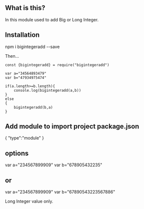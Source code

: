 ## What is this?

In this module used to add Big or Long Integer.

## Installation

npm i bigintegeradd --save

Then...

```
const {bigintegeradd} = require("bigintegeradd")

var a="34564893479"
var b="47934975474"

if(a.length>=b.length){
    console.log(bigintegeradd(a,b))
}
else
{
    bigintegeradd(b,a)
}

 ```

  ## Add module to import project package.json
  {
      "type":"module"
  }

  ## options
  var a="234567899909"
  var b="678905432235"
 
 ## or
  var a="234567899909"
  var b="67890543223567886"

  Long Integer value only.
